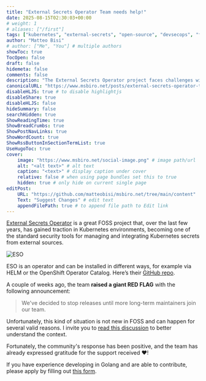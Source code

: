 ```yaml
---
title: "External Secrets Operator Team needs help!"
date: 2025-08-15T02:30:03+00:00
# weight: 1
# aliases: ["/first"]
tags: ["kubernetes", "external-secrets", "open-source", "devsecops", "foss", "community", "golang", "security", "operator"]
author: "Matteo Bisi"
# author: ["Me", "You"] # multiple authors
showToc: true
TocOpen: false
draft: false
hidemeta: false
comments: false
description: "The External Secrets Operator project faces challenges with long-term maintenance and needs new contributors. Learn about the situation, its impact on the Kubernetes community, and how you can help support this essential open-source security tool."
canonicalURL: "https://www.msbiro.net/posts/external-secrets-operator-team-needs-help/"
disableHLJS: true # to disable highlightjs
disableShare: true
disableHLJS: false
hideSummary: false
searchHidden: true
ShowReadingTime: true
ShowBreadCrumbs: true
ShowPostNavLinks: true
ShowWordCount: true
ShowRssButtonInSectionTermList: true
UseHugoToc: true
cover:
    image: "https://www.msbiro.net/social-image.png" # image path/url
    alt: "<alt text>" # alt text
    caption: "<text>" # display caption under cover
    relative: false # when using page bundles set this to true
    hidden: true # only hide on current single page
editPost:
    URL: "https://github.com/matteobisi/msbiro.net/tree/main/content"
    Text: "Suggest Changes" # edit text
    appendFilePath: true # to append file path to Edit link
---
```

[External Secrets Operator](https://external-secrets.io/latest/) is a great FOSS project that, over the last few years, has gained traction in Kubernetes environments, becoming one of the standard security tools for managing and integrating Kubernetes secrets from external sources.

![ESO](eso-diagram.png)


ESO is an operator and can be installed in different ways, for example via HELM or the OpenShift Operator Catalog. Here’s their [GitHub repo](https://github.com/external-secrets/external-secrets).

A couple of weeks ago, the team **raised a giant RED FLAG** with the following announcement:
> We've decided to stop releases until more long-term maintainers join our team.

Unfortunately, this kind of situation is not new in FOSS and can happen for several valid reasons.
I invite you to [read this discussion](https://github.com/external-secrets/external-secrets/issues/5084) to better understand the context.

Fortunately, the community's response has been positive, and the team has already expressed gratitude for the support received ❤️!

If you have experience developing in Golang and are able to contribute, please apply by filling out [this form](https://forms.gle/Hgv7igBYNnATmzP28).